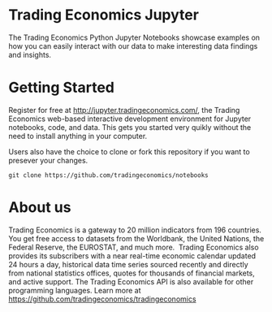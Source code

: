 # Trading Economics Jupyter

The Trading Economics Python Jupyter Notebooks showcase examples on how you can easily interact with our data to make interesting data findings and insights. 


# Getting Started

Register for free at http://jupyter.tradingeconomics.com/, the Trading Economics web-based interactive development environment for Jupyter notebooks, code, and data. This gets you started very quikly without the need to install anything in your computer.

Users also have the choice to clone or fork this repository if you want to presever your changes.

`git clone https://github.com/tradingeconomics/notebooks`



# About us

Trading Economics is a gateway to 20 million indicators from 196 countries. You get free access to datasets from the Worldbank, the United Nations, the Federal Reserve, the EUROSTAT, and much more.  Trading Economics also provides its subscribers with a near real-time economic calendar updated 24 hours a day, historical data time series sourced recently and directly from national statistics offices, quotes for thousands of financial markets, and active support. The Trading Economics API is also available for other programming languages. Learn more at https://github.com/tradingeconomics/tradingeconomics 

